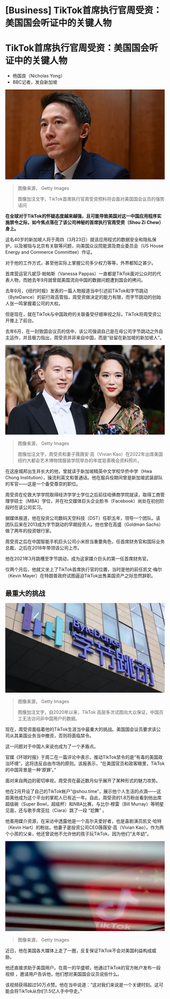 # [Business] TikTok首席执行官周受资：美国国会听证中的关键人物

#  TikTok首席执行官周受资：美国国会听证中的关键人物

  * 杨国良（Nicholas Yong） 
  * BBC记者，发自新加坡 


![TikTok CEO Shou Zi Chew](_129047068_gettyimages-1248482890.jpg)

> 图像来源，  Getty Images
>
> 图像加注文字，TikTok首席执行官周受资预料将会面对美国国会议员的强势诘问

**在全球对于TikTok的怀疑态度越来越强，且可能导致美国对这一中国应用程序实施禁令之际，如今焦点落在了该公司神秘的首席执行官周受资（Shou Zi Chew）身上。**

这名40岁的新加坡人将于周四（3月23日）就该应用程式的数据安全和隐私保护，以及被指与北京有关联等问题，向美国众议院能源及商业委员会（US House Energy and Commerce Committee）作证。

对于他的工作方式，甚至他实际上掌握公司多少权力等等，外界都知之甚少。

首席营运官凡妮莎·帕帕斯（Vanessa Pappas）一直都是TikTok面对公众时的代表人物，而她去年9月就曾就美国流向中国的数据问题遭到国会的拷问。

去年9月，《纽约时报》发表的一篇人物报道当中引述前TikTok和字节跳动（ByteDance）的前行政高管指，周受资做决定的能力有限，而字节跳动的创始人张一鸣掌握着公司的大权。

但是现在，就在TikTok与中国政府的关联备受仔细审视之际，TikTok将周受资公开推上了前台。

去年6月，在一封致国会议员的信中，该公司强调自己是在母公司字节跳动之外自主运作，并且极力指出，周受资并非来自中国，而是“驻留在新加坡的新加坡人”。

![周受资和妻子薇薇安·高（Vivian Kao）在2022年出席美国纽约大都会艺术博物馆服装学院举办的年度慈善晚会资料照片。](_129089715_tik.jpg)

> 图像来源，  Getty Images
>
> 图像加注文字，周受资和妻子薇薇安·高（Vivian Kao）在2022年出席美国纽约大都会艺术博物馆服装学院举办的年度慈善晚会资料照片。

在这座城邦出生并长大的他，曾就读于新加坡精英中文学校华侨中学（Hwa Chong Institution），操流利英文和普通话。他在服兵役期间曾是新加坡武装部队的军官——这是一个备受尊崇的职位。

周受资在伦敦大学学院取得经济学学士学位之后前往哈佛商学院就读，取得工商管理学硕士（MBA）学位，并在社交媒体巨头企业脸书（Facebook）尚处在初创阶段时在该公司实习。

据媒体报道，他在投资公司数码天空科技（DST）任职五年，领导一个团队。该团队后来在2013成为字节跳动的早期投资人。他也曾在高盛（Goldman Sachs）做了两年的投资银行家。

周受资之后在中国智能手机巨头公司小米担当重要角色，任首席财务官和国际业务总裁，之后在2018年带领该公司上市。

他在2021年3月跳槽至字节跳动，成为这家媒介巨头的第一任首席财务官。

仅两个月后，他就又坐上了TikTok首席执行官的位置，当时是他的前任凯文·梅尔（Kevin Mayer）在特朗普政府试图逼迫TikTok出售美国资产之际忽然辞职。

##  最重大的挑战

![字节跳动总部大楼](_128803141_9cb7f133-0396-4fbd-9bb9-cf4c66faba4b.jpg)

> 图像来源，  Getty Images
>
> 图像加注文字，自2020年以来，TikTok 高层多次试图向大众保证，中国员工无法访问非中国用户的数据。

现在，周受资面临着他的TikTok生涯当中最重大的挑战。美国国会议员要求该公司从其美国业务当中撤资，否则将面临禁令。

这一问题对于中国人来说也成为了一个矛盾点。

官媒《环球时报》于周二在一篇评论中表示，推动TikTok禁令的是“有毒的美国政治环境”，这将违反自由市场的原则。该报表示，“在美国官员和政客眼里，TikTok的中国背景是一种‘原罪’。”

面对来自两边的密切审视，周受资在最近数月似乎展开了某种形式的魅力攻势。

他在2月开设了自己的TikTok帐户“@shou.time”，展示他个人生活的点滴——这距离他成为这个平台的掌舵人已有近一年。自此，周受资的1.8万粉丝看到他出席超级碗（Super Bowl，超级杯）和NBA比赛，与比尔·穆雷（Bill Murray）等明星见面，还与歌手席亚拉（Ciara）跳了一段 “尬舞”  。

他善用媒介资源，在采访中透露他是一个高尔夫爱好者，也是喜剧演员凯文·哈特（Kevin Hart）的粉丝。他妻子是投资公司CEO薇薇安·高（Vivian Kao）。作为两个小孩的父亲，他还曾说他不允许他的孩子玩TikTok，因为他们“太年幼”。

![美国和中国国旗上的TikTok倒影](_129088424_gettyimages-1248379078.jpg)

> 图像来源，  Getty Images

近日，他在美国各大媒体上走了一圈，反复保证TikTok不会对美国利益构成威胁。

他还直接求助于美国用户。在周一的华盛顿，他通过TikTok的官方帐户发布一段 视频  ，邀请用户告诉他，他们想对美国国会议员说些什么。

该视频获得超过50万点赞。他在当中说道：“这对我们来说是一个关键时刻。这可能会将TikTok从你们1.5亿人手中夺走。”


